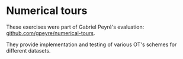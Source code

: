 # Numerical tours

These exercises were part of Gabriel Peyré's evaluation: [github.com/gpeyre/numerical-tours](https://github.com/gpeyre/numerical-tours). 

They provide implementation and testing of various OT's schemes for different datasets. 